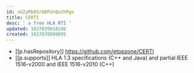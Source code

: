 ```yaml
---
id: xG2yRk8SrQ8FUnQuthRgv
title: CERTI
desc: ' a free HLA RTI '
updated: 1637839818246
created: 1637839500095
---
```


- [[p.hasRepository]] https://github.com/etopzone/CERTI
- [[p.supports]] HLA 1.3 specifications (C++ and Java) and partial IEEE 1516-v2000 and IEEE 1516-v2010 (C++)
